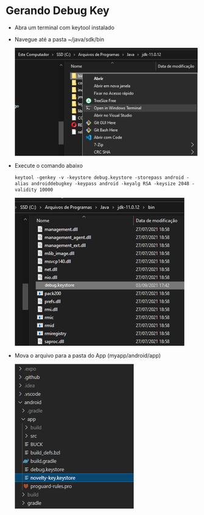 # Gerando Debug Key

-   Abra um terminal com keytool instalado
-   Navegue até a pasta ~/java/sdk/bin

    ![image](./images/imagem1.png)

-   Execute o comando abaixo

    ```
    keytool -genkey -v -keystore debug.keystore -storepass android -alias androiddebugkey -keypass android -keyalg RSA -keysize 2048 -validity 10000
    ```

    ![image](./images/imagem2.png)

-   Mova o arquivo para a pasta do App (myapp/android/app)

    ![image](./images/imagem3.png)
